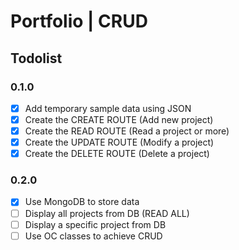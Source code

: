 # Portfolio | CRUD

## Todolist

### 0.1.0
- [x] Add temporary sample data using JSON
- [x] Create the CREATE ROUTE (Add new project)
- [x] Create the READ ROUTE (Read a project or more)
- [x] Create the UPDATE ROUTE (Modify a project)
- [x] Create the DELETE ROUTE (Delete a project)

### 0.2.0
- [x] Use MongoDB to store data
- [ ] Display all projects from DB (READ ALL)
- [ ] Display a specific project from DB
- [ ] Use OC classes to achieve CRUD